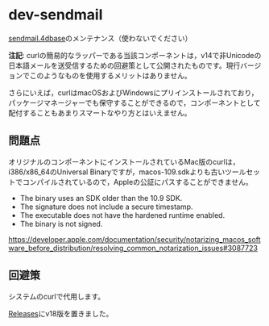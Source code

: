 # dev-sendmail
[sendmail.4dbase](https://github.com/miyako/4d-component-sendmail)のメンテナンス（使わないでください）

**注記**: curlの簡易的なラッパーである当該コンポーネントは，v14で非Unicodeの日本語メールを送受信するための回避策として公開されたものです。現行バージョンでこのようなものを使用するメリットはありません。

さらにいえば，curlはmacOSおよびWindowsにプリインストールされており，パッケージマネージャーでも保守することができるので，コンポーネントとして配付することもあまりスマートなやり方とはいえません。

## 問題点

オリジナルのコンポーネントにインストールされているMac版のcurlは，i386/x86_64のUniversal Binaryですが，macos-109.sdkよりも古いツールセットでコンパイルされているので，Appleの公証にパスすることができません。

* The binary uses an SDK older than the 10.9 SDK.
* The signature does not include a secure timestamp.
* The executable does not have the hardened runtime enabled.
* The binary is not signed.

https://developer.apple.com/documentation/security/notarizing_macos_software_before_distribution/resolving_common_notarization_issues#3087723

## 回避策

システムのcurlで代用します。

[Releases](https://github.com/4D-JP/dev-sendmail/releases)にv18版を置きました。
